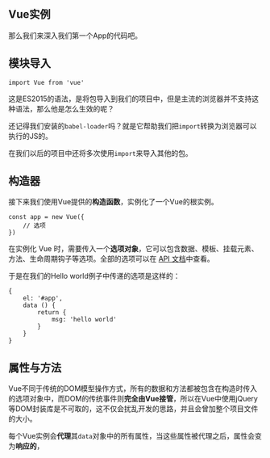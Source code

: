 ## Vue实例

那么我们来深入我们第一个App的代码吧。

## 模块导入

```
import Vue from 'vue'
```

这是ES2015的语法，是将包导入到我们的项目中，但是主流的浏览器并不支持这种语法，那么他是怎么生效的呢？

还记得我们安装的`babel-loader`吗？就是它帮助我们把`import`转换为浏览器可以执行的JS的。

在我们以后的项目中还将多次使用`import`来导入其他的包。

## 构造器

接下来我们使用Vue提供的**构造函数**，实例化了一个Vue的根实例。

```
const app = new Vue({
    // 选项
})
```

在实例化 Vue 时，需要传入一个**选项对象**，它可以包含数据、模板、挂载元素、方法、生命周期钩子等选项。全部的选项可以在 [API 文档](http://cn.vuejs.org/v2/api/)中查看。

于是在我们的Hello world例子中传递的选项是这样的：

```
{
    el: '#app',
    data () {
        return {
            msg: 'hello world'
        }
    }
}
```

## 属性与方法

Vue不同于传统的DOM模型操作方式，所有的数据和方法都被包含在构造时传入的选项对象中，而DOM的传统事件则**完全由Vue接管**，所以在Vue中使用jQuery等DOM封装库是不可取的，这不仅会扰乱开发的思路，并且会曾加整个项目文件的大小。

每个Vue实例会**代理**其`data`对象中的所有属性，当这些属性被代理之后，属性会变为**响应的**，

